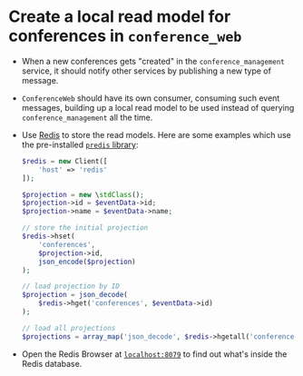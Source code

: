 # Create a local read model for conferences in `conference_web`

- When a new conferences gets "created" in the `conference_management` service, it should notify other services by publishing a new type of message.
- `ConferenceWeb` should have its own consumer, consuming such event messages, building up a local read model to be used instead of querying `conference_management` all the time.
- Use [Redis](https://redis.io/commands) to store the read models. Here are some examples which use the pre-installed [`predis` library](https://github.com/nrk/predis):

    ```php 
    $redis = new Client([
        'host' => 'redis'
    ]);

    $projection = new \stdClass();
    $projection->id = $eventData->id;
    $projection->name = $eventData->name;
    
    // store the initial projection
    $redis->hset(
        'conferences',
        $projection->id,
        json_encode($projection)
    );
    
    // load projection by ID
    $projection = json_decode(
        $redis->hget('conferences', $eventData->id)
    );
    
    // load all projections
    $projections = array_map('json_decode', $redis->hgetall('conferences'));
    ```

- Open the Redis Browser at [`localhost:8079`](http://localhost:8079/) to find out what's inside the Redis database.
